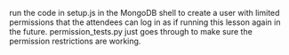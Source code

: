run the code in setup.js in the MongoDB shell to create a user with limited permissions that the attendees can log in as if running this lesson again in the future. permission_tests.py just goes through to make sure the permission restrictions are working.
